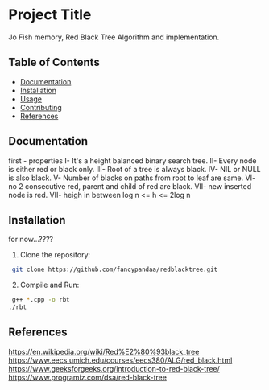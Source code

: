 # Project Title
Jo Fish memory, Red Black Tree Algorithm and implementation.

## Table of Contents
- [Documentation](#documentation)
- [Installation](#installation)
- [Usage](#usage)
- [Contributing](#contributing)
- [References](#references)

## Documentation
first - properties 
      I- It's a height balanced binary search tree.
      II- Every node is either red or black only.
      III- Root of a tree is always black.
      IV- NIL or NULL is also black.
      V- Number of blacks on paths from root to leaf are same.
      VI- no 2 consecutive red, parent and child of red are black.
      VII- new inserted node is red.
      VII- heigh in between log n <= h <= 2log n

## Installation
for now...????
1. Clone the repository:
```bash
 git clone https://github.com/fancypandaa/redblacktree.git
```

2. Compile and Run:
```bash
 g++ *.cpp -o rbt
./rbt
 ```

## References

https://en.wikipedia.org/wiki/Red%E2%80%93black_tree
https://www.eecs.umich.edu/courses/eecs380/ALG/red_black.html
https://www.geeksforgeeks.org/introduction-to-red-black-tree/
https://www.programiz.com/dsa/red-black-tree
